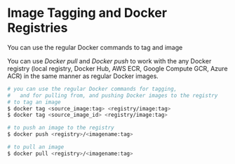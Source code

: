# Image Tagging and Docker Registries
You can use the regular Docker commands to tag and image

You can use *Docker pull* and *Docker push* to work with the any Docker registry (local registry, Docker Hub, AWS ECR, Google Compute GCR, Azure ACR) in the same manner as regular Docker images.


```sh
# you can use the regular Docker commands for tagging, 
#   and for pulling from, and pushing Docker images to the registry
# to tag an image
$ docker tag <source_image:tag> <registry/image:tag>
$ docker tag <source_image_id> <registry/image:tag>

# to push an image to the registry
$ docker push <registry>/<imagename:tag>

# to pull an image
$ docker pull <registry>/<imagename:tag>
```